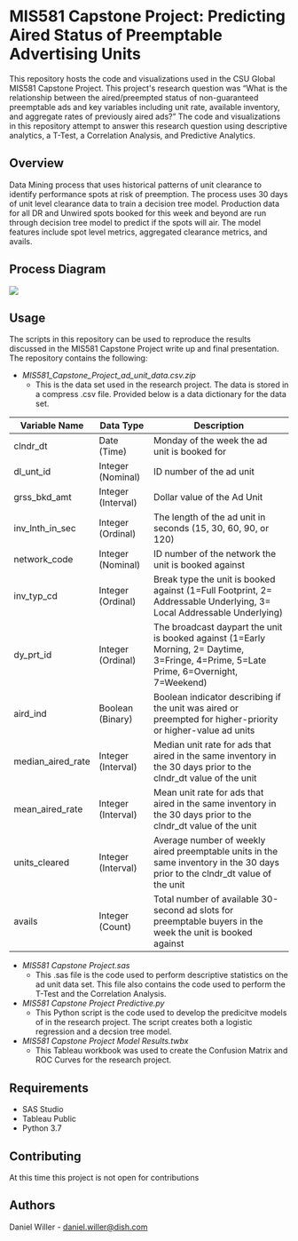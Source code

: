 # MIS581 Capstone Project: Predicting Aired Status of Preemptable Advertising Units

This repository hosts the code and visualizations used in the CSU Global MIS581 Capstone Project. This project's research question was “What is the relationship between the aired/preempted status of non-guaranteed preemptable ads and key variables including unit rate, available inventory, and aggregate rates of previously aired ads?” The code and visualizations in this repository attempt to answer this research question using descriptive analytics, a T-Test, a Correlation Analysis, and Predictive Analytics. 

## Overview

Data Mining process that uses historical patterns of unit clearance to identify performance spots at risk of preemption. The process uses 30 days of unit level clearance data to train a decision tree model. Production data for all DR and Unwired spots booked for this week and beyond are run through decision tree model to predict if the spots will air. The model features include spot level metrics, aggregated clearance metrics, and avails. 

## Process Diagram

![](assets/Perforamance_Clearance_Data_Mining.jpg)

## Usage

The scripts in this repository can be used to reproduce the results discussed in the MIS581 Capstone Project write up and final presentation. The repository contains the following: 

* _MIS581_Capstone_Project_ad_unit_data.csv.zip_
  * This is the data set used in the research project. The data is stored in a compress .csv file. Provided below is a data dictionary for the data set. 

| Variable Name | Data Type | Description | 
|-|-|-|
| clndr_dt| Date (Time) | Monday of the week the ad unit is booked for  |  
| dl_unt_id | Integer (Nominal)  | ID number of the ad unit  |  
| grss_bkd_amt | Integer (Interval) | Dollar value of the Ad Unit |
| inv_lnth_in_sec | Integer (Ordinal)  | The length of the ad unit in seconds (15, 30, 60, 90, or 120) |
| network_code | Integer (Nominal)  | ID number of the network the unit is booked against |
| inv_typ_cd | Integer (Ordinal)  | Break type the unit is booked against (1=Full Footprint, 2= Addressable Underlying, 3= Local Addressable Underlying) |  
| dy_prt_id | Integer (Ordinal)  | The broadcast daypart the unit is booked against (1=Early Morning, 2= Daytime, 3=Fringe, 4=Prime, 5=Late Prime, 6=Overnight, 7=Weekend) | 
| aird_ind | Boolean (Binary)   | Boolean indicator describing if the unit was aired or preempted for higher-priority or higher-value ad units |
| median_aired_rate | Integer (Interval) | Median unit rate for ads that aired in the same inventory in the 30 days prior to the clndr_dt value of the unit |
| mean_aired_rate | Integer (Interval) | Mean unit rate for ads that aired in the same inventory in the 30 days prior to the clndr_dt value of the unit   |
| units_cleared	| Integer (Interval) | Average number of weekly aired preemptable units in the same inventory in the 30 days prior to the clndr_dt value of the unit | 
| avails | Integer (Count)  | Total number of available 30-second ad slots for preemptable buyers in the week the unit is booked against |

* _MIS581 Capstone Project.sas_
  * This .sas file is the code used to perform descriptive statistics on the ad unit data set. This file also contains the code used to perform the T-Test and the Correlation Analysis. 
* _MIS581 Capstone Project Predictive.py_
  * This Python script is the code used to develop the predicitve models of in the research project. The script creates both a logistic regression and a decsion tree model.
* _MIS581 Capstone Project Model Results.twbx_
  * This Tableau workbook was used to create the Confusion Matrix and ROC Curves for the research project. 

## Requirements

* SAS Studio
* Tableau Public
* Python 3.7

## Contributing

At this time this project is not open for contributions

## Authors

Daniel Willer - daniel.willer@dish.com

